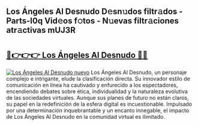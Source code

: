 ## Los Ángeles Al Desnudo D𝚎sn𝚞dos filtr𝚊dos - Parts-I0q Vid𝚎os f𝚘tos - N𝚞evas filtr𝚊ciones atr𝚊ctivas mUJ3R

# <h2><a href="http://mbapky4.tromn.icu/?c=Los+%c3%81ngeles+Al+Desnudo">🔗👉👉👉 Los Ángeles Al Desnudo 🔗🔗</a></h2>

[![Los Ángeles Al Desnudo nuevo](https://i.imgur.com/pEAQMta.gif)](http://mbapky4.tromn.icu/?c=Los+%c3%81ngeles+Al+Desnudo)
Los Ángeles Al Desnudo, un personaje complejo e intrigante, elude la clasificación directa. Su innovador estilo de comunicación en línea ha cautivado y enfurecido a los espectadores, encendiendo debates sobre ética, individualidad y la naturaleza evolutiva de las sociedades virtuales. Aunque sus planes de futuro no están claros, su papel en la redefinición de la esfera digital es incuestionable. Impulsado por una determinación inquebrantable y un encanto innegable, el impacto de Los Ángeles Al Desnudo en la comunidad virtual es ilimitado.
